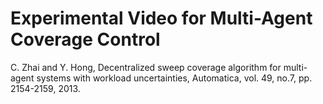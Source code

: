 # Experimental Video for Multi-Agent Coverage Control

C. Zhai and Y. Hong, Decentralized sweep coverage algorithm for multi-agent systems with workload uncertainties, Automatica, vol. 49, no.7, pp. 2154-2159, 2013.
